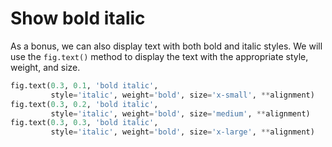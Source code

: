 # Show bold italic

As a bonus, we can also display text with both bold and italic styles. We will use the `fig.text()` method to display the text with the appropriate style, weight, and size.

```python
fig.text(0.3, 0.1, 'bold italic',
         style='italic', weight='bold', size='x-small', **alignment)
fig.text(0.3, 0.2, 'bold italic',
         style='italic', weight='bold', size='medium', **alignment)
fig.text(0.3, 0.3, 'bold italic',
         style='italic', weight='bold', size='x-large', **alignment)
```

